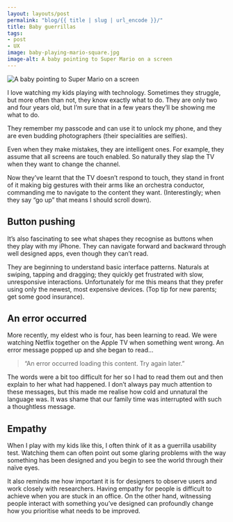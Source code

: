 ```yaml
---
layout: layouts/post
permalink: "blog/{{ title | slug | url_encode }}/"
title: Baby guerrillas
tags:
- post
- UX
image: baby-playing-mario-square.jpg
image-alt: A baby pointing to Super Mario on a screen
---
```


![A baby pointing to Super Mario on a screen](/images/baby-playing-mario-wide.jpg)

I love watching my kids playing with technology. Sometimes they struggle, but more often than not, they know exactly what to do. They are only two and four years old, but I’m sure that in a few years they’ll be showing me what to do.

They remember my passcode and can use it to unlock my phone, and they are even budding photographers (their specialities are selfies).

Even when they make mistakes, they are intelligent ones. For example, they assume that all screens are touch enabled. So naturally they slap the TV when they want to change the channel.

Now they’ve learnt that the TV doesn’t respond to touch, they stand in front of it making big gestures with their arms like an orchestra conductor, commanding me to navigate to the content they want. (Interestingly; when they say “go up” that means I should scroll down).

## Button pushing

It’s also fascinating to see what shapes they recognise as buttons when they play with my iPhone. They can navigate forward and backward through well designed apps, even though they can’t read.

They are beginning to understand basic interface patterns. Naturals at swiping, tapping and dragging; they quickly get frustrated with slow, unresponsive interactions. Unfortunately for me this means that they prefer using only the newest, most expensive devices. (Top tip for new parents; get some good insurance).

## An error occurred

More recently, my eldest who is four, has been learning to read. We were watching Netflix together on the Apple TV when something went wrong. An error message popped up and she began to read…

> “An error occurred loading this content. Try again later.”

The words were a bit too difficult for her so I had to read them out and then explain to her what had happened. I don’t always pay much attention to these messages, but this made me realise how cold and unnatural the language was. It was shame that our family time was interrupted with such a thoughtless message.

## Empathy
When I play with my kids like this, I often think of it as a guerrilla usability test. Watching them can often point out some glaring problems with the way something has been designed and you begin to see the world through their naïve eyes.

It also reminds me how important it is for designers to observe users and work closely with researchers. Having empathy for people is difficult to achieve when you are stuck in an office. On the other hand, witnessing people interact with something you’ve designed can profoundly change how you prioritise what needs to be improved.
